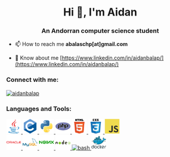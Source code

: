 <h1 align="center">Hi 👋, I'm Aidan</h1>
<h3 align="center">An Andorran computer science student</h3>

- 📫 How to reach me **abalaschp[at]gmail.com**

- 📄 Know about me [https://www.linkedin.com/in/aidanbalap/](https://www.linkedin.com/in/aidanbalap/)

<h3 align="left">Connect with me:</h3>
<p align="left">
    <a href="https://linkedin.com/in/aidanbalap" target="blank"><img align="center"
        src="https://raw.githubusercontent.com/rahuldkjain/github-profile-readme-generator/master/src/images/icons/Social/linked-in-alt.svg"
        alt="aidanbalap" height="30" width="40" /></a>
</p>

<h3 align="left">Languages and Tools:</h3>
<p align="left">
    <a href="https://www.java.com" target="_blank" rel="noreferrer"> <img
        src="https://raw.githubusercontent.com/devicons/devicon/master/icons/java/java-original.svg" alt="java"
        width="40" height="40" />
    </a>
    <a href="https://www.cprogramming.com/" target="_blank" rel="noreferrer"> <img
        src="https://raw.githubusercontent.com/devicons/devicon/master/icons/c/c-original.svg"
        alt="c" width="40" height="40" />
    </a>
    <a href="https://www.python.org" target="_blank" rel="noreferrer"> <img
        src="https://raw.githubusercontent.com/devicons/devicon/master/icons/python/python-original.svg"
        alt="python" width="40" height="40" />
    </a>
    <a href="https://www.php.net" target="_blank" rel="noreferrer"> <img
        src="https://raw.githubusercontent.com/devicons/devicon/master/icons/php/php-original.svg" alt="php"
        width="40" height="40" />
    </a>
    <a href="https://www.w3.org/html/" target="_blank" rel="noreferrer"> <img
        src="https://raw.githubusercontent.com/devicons/devicon/master/icons/html5/html5-original-wordmark.svg"
        alt="html5" width="40" height="40" />
    </a>
    <a href="https://www.w3schools.com/css/" target="_blank" rel="noreferrer"> <img
        src="https://raw.githubusercontent.com/devicons/devicon/master/icons/css3/css3-original-wordmark.svg"
        alt="css3" width="40" height="40" />
    </a>
    <a href="https://developer.mozilla.org/en-US/docs/Web/JavaScript" target="_blank" rel="noreferrer"> <img
        src="https://raw.githubusercontent.com/devicons/devicon/master/icons/javascript/javascript-original.svg"
        alt="javascript" width="40" height="40" />
    </a>
    </br>
    <a href="https://www.oracle.com/" target="_blank" rel="noreferrer"> <img
        src="https://raw.githubusercontent.com/devicons/devicon/master/icons/oracle/oracle-original.svg"
        alt="oracle" width="40" height="40" />
    </a>
    <a href="https://www.mysql.com/" target="_blank" rel="noreferrer"> <img
        src="https://raw.githubusercontent.com/devicons/devicon/master/icons/mysql/mysql-original-wordmark.svg"
        alt="mysql" width="40" height="40" />
    </a> 
    <a href="https://www.nginx.com" target="_blank" rel="noreferrer"> <img 
        src="https://raw.githubusercontent.com/devicons/devicon/master/icons/nginx/nginx-original.svg" alt="nginx"
        width="40" height="40" />
    </a>
    <a href="https://nodejs.org" target="_blank" rel="noreferrer"> <img
        src="https://raw.githubusercontent.com/devicons/devicon/master/icons/nodejs/nodejs-original-wordmark.svg"
        alt="nodejs" width="40" height="40" />
    </a>
    <a href="https://www.gnu.org/software/bash/" target="_blank" rel="noreferrer"> <img
        src="https://www.vectorlogo.zone/logos/gnu_bash/gnu_bash-icon.svg"
        alt="bash" width="40" height="40" />
    </a>
    <a href="https://www.docker.com/" target="_blank" rel="noreferrer"> <img
        src="https://raw.githubusercontent.com/devicons/devicon/master/icons/docker/docker-original-wordmark.svg"
        alt="docker" width="40" height="40" />
    </a>
</p>
